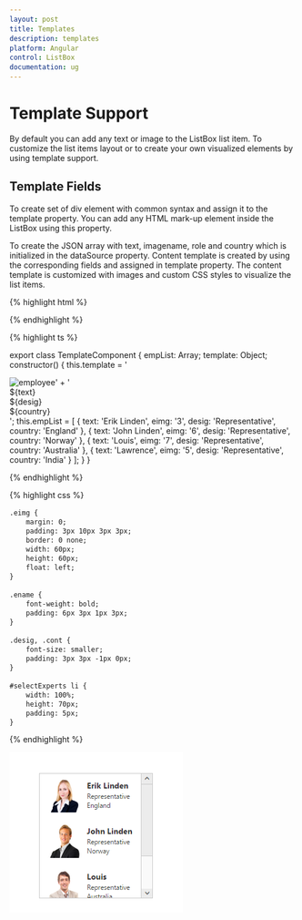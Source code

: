 ```yaml
---
layout: post
title: Templates
description: templates
platform: Angular
control: ListBox
documentation: ug
---
```


# Template Support

By default you can add any text or image to the ListBox list item. To customize the list items layout or to create your own visualized elements by using template support.

## Template Fields

To create set of div element with common syntax and assign it to the template property. You can add any HTML mark-up element inside the ListBox using this property.

To create the JSON array with text, imagename, role and country which is initialized in the dataSource property. Content template is created by using the corresponding fields and assigned in template property. The content template is customized with images and custom CSS styles to visualize the list items.

{% highlight html %}

   <div class="frame">
       <div class="ctrllabel"></div>
           <div id="controlitem">
               <ej-listbox id="selectExperts" [dataSource]="empList" [template]="template"></ej-listbox>
           </div>
  </div>
    
{% endhighlight %}

{% highlight ts %}

export class TemplateComponent {
    empList: Array<any>;
    template: Object;
    constructor() {
        this.template = '<div><img class="eimg" src="app/content/images/Employees/${eimg}.png" alt="employee"/>' +
            '<div class="ename"> ${text} </div><div class="desig"> ${desig} </div><div class="cont"> ${country} </div></div>';
        this.empList = [
            { text: 'Erik Linden', eimg: '3', desig: 'Representative', country: 'England' }, { text: 'John Linden', eimg: '6', desig: 'Representative', country: 'Norway' },
            { text: 'Louis', eimg: '7', desig: 'Representative', country: 'Australia' }, { text: 'Lawrence', eimg: '5', desig: 'Representative', country: 'India' }
        ];
    }
}

{% endhighlight %}

{% highlight css %}

    .eimg {
        margin: 0;
        padding: 3px 10px 3px 3px;
        border: 0 none;
        width: 60px;
        height: 60px;
        float: left;
    }

    .ename {
        font-weight: bold;
        padding: 6px 3px 1px 3px;
    }

    .desig, .cont {
        font-size: smaller;
        padding: 3px 3px -1px 0px;
    }

    #selectExperts li {
        width: 100%;
        height: 70px;
        padding: 5px;
    }
     
{% endhighlight %}

![](Templates_Images\templates_img1.png)

